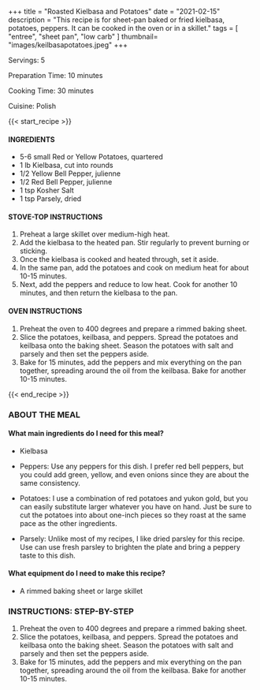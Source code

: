 +++
title = "Roasted Kielbasa and Potatoes"
date = "2021-02-15"
description = "This recipe is for sheet-pan baked or fried kielbasa, potatoes, peppers. It can be cooked in the oven or in a skillet."
tags = [
    "entree",
    "sheet pan",
    "low carb"
]
thumbnail= "images/keilbasapotatoes.jpeg"
+++

Servings: 5 <!--more-->

Preparation Time: 10 minutes 

Cooking Time: 30 minutes 

Cuisine: Polish 

{{< start_recipe >}}

#### INGREDIENTS 

* 5-6 small Red or Yellow Potatoes, quartered
* 1 lb Kielbasa, cut into rounds 
* 1/2 Yellow Bell Pepper, julienne 
* 1/2 Red Bell Pepper, julienne
* 1 tsp Kosher Salt
* 1 tsp Parsely, dried 

#### STOVE-TOP INSTRUCTIONS 

1. Preheat a large skillet over medium-high heat.
2. Add the kielbasa to the heated pan. Stir regularly to prevent burning or sticking.
3. Once the kielbasa is cooked and heated through, set it aside. 
4. In the same pan, add the potatoes and cook on medium heat for about 10-15 minutes. 
5. Next, add the peppers and reduce to low heat. Cook for another 10 minutes, and then return the kielbasa to the pan. 

#### OVEN INSTRUCTIONS 

1. Preheat the oven to 400 degrees and prepare a rimmed baking sheet. 
2. Slice the potatoes, keilbasa, and peppers. Spread the potatoes and keilbasa onto the baking sheet. Season the potatoes with salt and parsely and then set the peppers aside. 
3. Bake for 15 minutes, add the peppers and mix everything on the pan together, spreading around the oil from the keilbasa. Bake for another 10-15 minutes. 

{{< end_recipe >}}

### ABOUT THE MEAL 

#### What main ingredients do I need for this meal?

* Kielbasa

* Peppers: Use any peppers for this dish. I prefer red bell peppers, but you could add green, yellow, and even onions since they are about the same consistency. 

* Potatoes: I use a combination of red potatoes and yukon gold, but you can easily substitute larger whatever you have on hand. Just be sure to cut the potatoes into about one-inch pieces so they roast at the same pace as the other ingredients. 

* Parsely: Unlike most of my recipes, I like dried parsley for this recipe. Use can use fresh parsley to brighten the plate and bring a peppery taste to this dish.

#### What equipment do I need to make this recipe?

* A rimmed baking sheet or large skillet 

### INSTRUCTIONS: STEP-BY-STEP 

1. Preheat the oven to 400 degrees and prepare a rimmed baking sheet. 
2. Slice the potatoes, keilbasa, and peppers. Spread the potatoes and keilbasa onto the baking sheet. Season the potatoes with salt and parsely and then set the peppers aside. 
3. Bake for 15 minutes, add the peppers and mix everything on the pan together, spreading around the oil from the keilbasa. Bake for another 10-15 minutes. 
